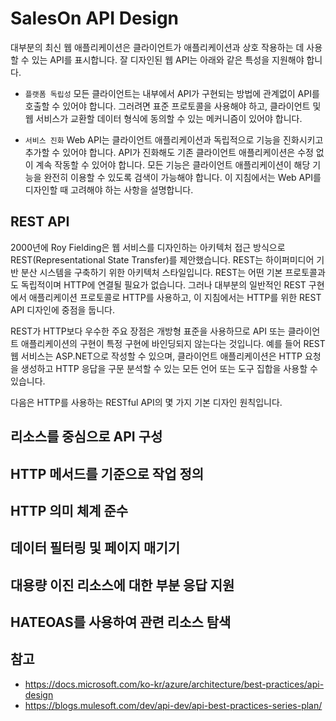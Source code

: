 # SalesOn API Design

대부분의 최신 웹 애플리케이션은 클라이언트가 애플리케이션과 상호 작용하는 데 사용할 수 있는 API를 표시합니다. 
잘 디자인된 웹 API는 아래와 같은 특성을 지원해야 합니다.

* `플랫폼 독립성` 모든 클라이언트는 내부에서 API가 구현되는 방법에 관계없이 API를 호출할 수 있어야 합니다. 
그러려면 표준 프로토콜을 사용해야 하고, 클라이언트 및 웹 서비스가 교환할 데이터 형식에 동의할 수 있는 메커니즘이 있어야 합니다.

* `서비스 진화` Web API는 클라이언트 애플리케이션과 독립적으로 기능을 진화시키고 추가할 수 있어야 합니다. API가 진화해도 기존 클라이언트 애플리케이션은 수정 없이 계속 작동할 수 있어야 합니다. 모든 기능은 클라이언트 애플리케이션이 해당 기능을 완전히 이용할 수 있도록 검색이 가능해야 합니다.
이 지침에서는 Web API를 디자인할 때 고려해야 하는 사항을 설명합니다.

## REST API
2000년에 Roy Fielding은 웹 서비스를 디자인하는 아키텍처 접근 방식으로 REST(Representational State Transfer)를 제안했습니다. REST는 하이퍼미디어 기반 분산 시스템을 구축하기 위한 아키텍처 스타일입니다. REST는 어떤 기본 프로토콜과도 독립적이며 HTTP에 연결될 필요가 없습니다. 그러나 대부분의 일반적인 REST 구현에서 애플리케이션 프로토콜로 HTTP를 사용하고, 이 지침에서는 HTTP를 위한 REST API 디자인에 중점을 둡니다.  

REST가 HTTP보다 우수한 주요 장점은 개방형 표준을 사용하므로 API 또는 클라이언트 애플리케이션의 구현이 특정 구현에 바인딩되지 않는다는 것입니다. 예를 들어 REST 웹 서비스는 ASP.NET으로 작성할 수 있으며, 클라이언트 애플리케이션은 HTTP 요청을 생성하고 HTTP 응답을 구문 분석할 수 있는 모든 언어 또는 도구 집합을 사용할 수 있습니다.  

다음은 HTTP를 사용하는 RESTful API의 몇 가지 기본 디자인 원칙입니다.


## 리소스를 중심으로 API 구성


## HTTP 메서드를 기준으로 작업 정의


## HTTP 의미 체계 준수


## 데이터 필터링 및 페이지 매기기


## 대용량 이진 리소스에 대한 부분 응답 지원


## HATEOAS를 사용하여 관련 리소스 탐색


## 참고 
- https://docs.microsoft.com/ko-kr/azure/architecture/best-practices/api-design
- https://blogs.mulesoft.com/dev/api-dev/api-best-practices-series-plan/